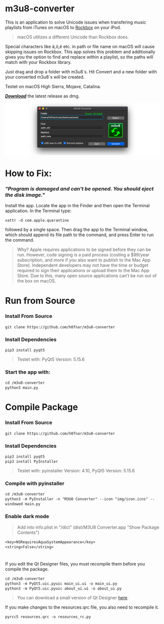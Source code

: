 # m3u8-converter
This is an application to solve Unicode issues when transfering music playlists from iTunes on macOS to [Rockbox](https://www.rockbox.org) on your iPod.

> macOS utilizes a different Unicode than Rockbox does.

Special characters like ä,ö,é etc.  in path or file name on macOS will cause skipping issues on Rockbox. 
This app solves this problem and additionally gives you the option to find and replace  within a playlist, so the paths will match with your Rockbox library.

Just drag and drop a folder with m3u8´s. Hit Convert and a new folder with your converted m3u8`s will be created.

Testet on macOS High Sierra, Mojave, Catalina.

[**_Download_**](https://github.com/h0fnar/m3u8-converter/releases/download/v1.0.1/M3U8-Converter-1.0.1.dmg)  the latest release as dmg.

![M3U8 Converter](/img/app.png)

# How to Fix:

### _"Program is damaged and can't be opened. You should eject the disk image."_

Install the app. Locate the app in the Finder and then open the Terminal application. In the Terminal type:
```
xattr -d com.apple.quarantine
```
followed by a single space. Then drag the app to the Terminal window, which should append its file path to the command, and press Enter to run the command.

> Why?
Apple requires applications to be signed before they can be run. However, code signing is a paid process (costing a $99/year subscription, and more if you also want to publish to the Mac App Store).
Independent developers may not have the time or budget required to sign their applications or upload them to the Mac App Store. Due to this, many open source applications can’t be run out of the box on macOS.

# Run from Source

### Install From Source
```
git clone https://github.com/h0fnar/m3u8-converter
```

### Install Dependencies
```
pip3 install pyqt5
```
> Testet with: PyQt5 Version: 5.15.6

### Start the app with:
```
cd /m3u8-converter
python3 main.py
```

# Compile Package

### Install From Source
```
git clone https://github.com/h0fnar/m3u8-converter
```

### Install Dependencies
```
pip3 install pyqt5
pip3 install PyInstaller
```
> Testet with: pyinstaller Version: 4.10, PyQt5 Version: 5.15.6

### Compile with pyinstaller
```
cd /m3u8-converter
python3 -m PyInstaller -n "M3U8 Converter" --icon "img/icon.icns" --windowed main.py
```

### Enable dark mode
> Add into info.plist in "/dict" (dist/M3U8 Converter.app "Show Package Contents")
```
<key>NSRequiresAquaSystemAppearance</key>
<string>False</string>
```
#

If you edit the Qt Designer files, you must recompile them before you compile the package.
```
cd /m3u8-converter
python3 -m PyQt5.uic.pyuic main_ui.ui -o main_ui.py
python3 -m PyQt5.uic.pyuic about_ui.ui -o about_ui.py
```
> You can download a small version of Qt Designer [here](https://build-system.fman.io/qt-designer-download).

If you make changes to the resources.qrc file, you also need to recompile it.
```
pyrcc5 resources.qrc -o resources_rc.py
```

